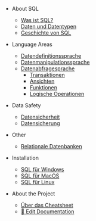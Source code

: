 - About SQL

  - [Was ist SQL?](de/sql.md)
  - [Daten und Datentypen](de/data-types.md)
  - [Geschichte von SQL](de/history.md)

- Language Areas

  - [Datendefinitionssprache](de/ddl.md)
  - [Datenmanipulationssprache](de/dml.md)
  - [Datenabfragesprache](de/dql.md)
    - [Transaktionen](de/transaction.md)
    - [Ansichten](de/view.md)
    - [Funktionen](de/function.md)
    - [Logische Operationen](de/logical-operations.md)

- Data Safety

  - [Datensicherheit](de/data-security.md)    
  - [Datensicherung](de/data-backup.md)    

- Other

  - [Relationale Datenbanken](de/rdb.md)   

- Installation 

  - [SQL für Windows](de/windows.md)   
  - [SQL für MacOS](de/mac.md)   
  - [SQL für Linux](de/linux.md)   

- About the Project

  - [Über das Cheatsheet](de/README.md)
  - [📝 Edit Documentation](https://github.com/Sigmale1000/SQL-Cheatsheet)
